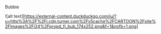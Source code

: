 Bubbie


![alt text][https://external-content.duckduckgo.com/iu/?u=http%3A%2F%2Fi.cdn.turner.com%2Fv5cache%2FCARTOON%2Fsite%2FImages%2Fi24%2Fpropd_fj_bub_174x252.png&f=1&nofb=1.png]